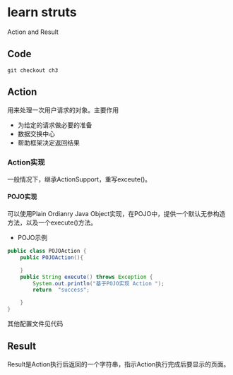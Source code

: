# learn struts
Action and Result
## Code
```
git checkout ch3
```
## Action
用来处理一次用户请求的对象。主要作用
- 为给定的请求做必要的准备
- 数据交换中心
- 帮助框架决定返回结果
### Action实现
一般情况下，继承ActionSupport，重写exceute()。
#### POJO实现
可以使用Plain Ordianry Java Object实现，在POJO中，提供一个默认无参构造方法，以及一个execute()方法。
- POJO示例
```java
public class POJOAction {
    public POJOAction(){

    }
    public String execute() throws Exception {
        System.out.println("基于POJO实现 Action ");
        return  "success";

    }
}
```
其他配置文件见代码
## Result
Result是Action执行后返回的一个字符串，指示Action执行完成后要显示的页面。
